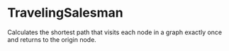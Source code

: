 # TravelingSalesman
Calculates the shortest path that visits each node in a graph exactly once and returns to the origin node.
